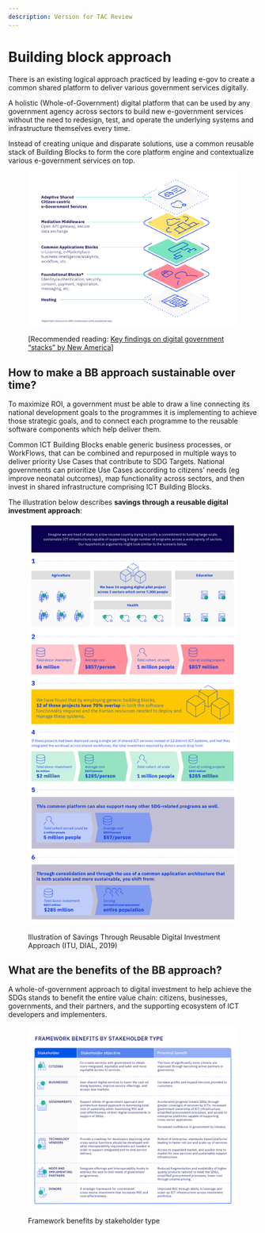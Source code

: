 ```yaml
---
description: Version for TAC Review
---
```


# Building block approach

There is an existing logical approach practiced by leading e-gov to create a common shared platform to deliver various government services digitally.

A holistic (Whole-of-Government) digital platform that can be used by any government agency across sectors to build new e-government services without the need to redesign, test, and operate the underlying systems and infrastructure themselves every time.

Instead of creating unique and disparate solutions, use a common reusable stack of Building Blocks to form the core platform engine and contextualize various e-government services on top.&#x20;

<figure><img src="../../.gitbook/assets/31.-A-common-reusable-stack-of-Building-Blocks_2.jpg" alt=""><figcaption><p>[Recommended reading: <a href="https://www.newamerica.org/digital-impact-governance-initiative/reports/digital-government-mapping-project/key-findings">Key findings on digital government “stacks” by New America]</a></p></figcaption></figure>

## How to make a BB approach sustainable over time?

To maximize ROI, a government must be able to draw a line connecting its national development goals to the programmes it is implementing to achieve those strategic goals, and to connect each programme to the reusable software components which help deliver them.&#x20;

Common ICT Building Blocks enable generic business processes, or WorkFlows, that can be combined and repurposed in multiple ways to deliver priority Use Cases that contribute to SDG Targets. National governments can prioritize Use Cases according to citizens’ needs (eg improve neonatal outcomes), map functionality across sectors, and then invest in shared infrastructure comprising ICT Building Blocks.

The illustration below describes **savings through a reusable digital investment approach**:

<figure><img src="../../.gitbook/assets/42.-Illustration-of-Savings-Through-Reusable-Digital-Investment-Approach (1).jpg" alt=""><figcaption><p>Illustration of Savings Through Reusable Digital Investment Approach (ITU, DIAL, 2019)</p></figcaption></figure>

## What are the benefits of the BB approach?

A whole-of-government approach to digital investment to help achieve the SDGs stands to benefit the entire value chain: citizens, businesses, governments, and their partners, and the supporting ecosystem of ICT developers and implementers.

<figure><img src="../../.gitbook/assets/43.-Framework-benefits-by-stakeholder-type (1).jpg" alt=""><figcaption><p>Framework benefits by stakeholder type</p></figcaption></figure>



